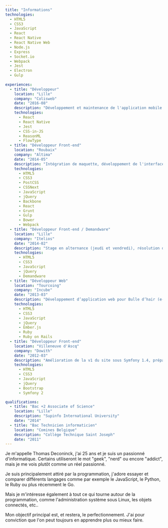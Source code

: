 ```yaml
---
title: "Informations"
technologies:
  - HTML5
  - CSS3
  - JavaScript
  - React
  - React Native
  - React Native Web
  - Node.js
  - Express
  - Socket.io
  - Webpack
  - Jest
  - Electron
  - Gulp
  
experiences:
  - title: "Développeur"
    location: "Lille"
    company: "Colisweb"
    date: "2016-08"
    description: "Développement et maintenance de l'application mobile des transporteurs, développement et intégration du back-office"
    technologies: 
      - React
      - React Native
      - Jest
      - CSS-in-JS
      - ReasonML
      - FlowType
  - title: "Développeur Front-end"
    location: "Roubaix"
    company: "Altima"
    date: "2014-05"
    description: "Intégration de maquette, développement de l'interface et expérience utilisateur. Mise en place des maquettes sous Hybris, Magento, Microsoft Commerce Server, Symfony 2. Participation aux projets Petit Bateau, Grand Vision, 3 Suisses, Skimium."
    technologies: 
      - HTML5
      - CSS3
      - PostCSS
      - CSSNext
      - JavaScript
      - jQuery
      - Backbone
      - React
      - Grunt
      - Gulp
      - Bower
      - Webpack
  - title: "Développeur Front-end / Demandware"
    location: "Lille"
    company: "Itelios"
    date: "2014-02"
    description: "Stage en alternance (jeudi et vendredi), résolution de bugs en TMA sur la solution e-commerce Demandware sur les projets Brice et Bizzbee."
    technologies: 
      - HTML5
      - CSS3
      - JavaScript
      - jQuery
      - Demandware
  - title: "Développeur Web"
    location: "Tourcoing"
    company: "Incube"
    date: "2013-03"
    description: "Développement d’application web pour Bulle d’hair (e-commerce + sites dynamique) Développement front-end (UI & UX) inachevé d’une solution de Web radio."
    technologies: 
      - HTML5
      - CSS3
      - JavaScript
      - jQuery
      - Ember.js
      - Ruby
      - Ruby on Rails
  - title: "Développeur Front-end"
    location: "Villeneuve d'Ascq"
    company: "Dowith"
    date: "2012-03"
    description: "Amélioration de la v1 du site sous Symfony 1.4, préparation de la v2 sous Symfony 2. Développement du site vitrine de l’entreprise. Développement non achevé de l’application mobile."
    technologies: 
      - HTML5
      - CSS3
      - JavaScript
      - jQuery
      - Bootstrap
      - Symfony 2

qualifications:
  - title: "Bac +2 Associate of Science"
    location: "Lille"
    description: "Supinfo International University"
    date: "2014"
  - title: "Bac Technicien informaticien"
    location: "Comines Belgique"
    description: "Collège Technique Saint Joseph"
    date: "2011"
---
```


Je m'appelle Thomas Deconinck, j'ai 25 ans et je suis un passionné d'informatique.
Certains utiliseront le mot "geek", "nerd" ou encore "addict", mais je me vois plutôt comme un réel passionné.

Je suis principalement attiré par la programmation, j'adore essayer et comparer différents langages comme par exemple le JavaScript, le Python, le Ruby ou plus récemment le Go.

Mais je m'intéresse également à tout ce qui tourne autour de la programmation, comme l'administration système sous Linux, les objets connectés, etc..

Mon objectif principal est, et restera, le perfectionnement. J'ai pour conviction que l'on peut toujours en apprendre plus ou mieux faire.
